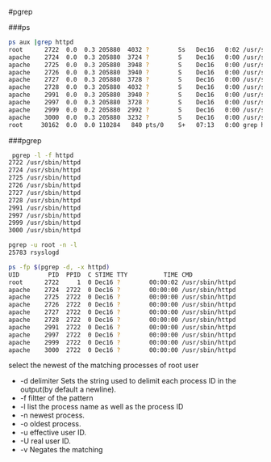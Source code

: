 #pgrep

###ps

```bash
ps aux |grep httpd
root      2722  0.0  0.3 205880  4032 ?        Ss   Dec16   0:02 /usr/sbin/httpd
apache    2724  0.0  0.3 205880  3724 ?        S    Dec16   0:00 /usr/sbin/httpd
apache    2725  0.0  0.3 205880  3948 ?        S    Dec16   0:00 /usr/sbin/httpd
apache    2726  0.0  0.3 205880  3940 ?        S    Dec16   0:00 /usr/sbin/httpd
apache    2727  0.0  0.3 205880  3728 ?        S    Dec16   0:00 /usr/sbin/httpd
apache    2728  0.0  0.3 205880  4032 ?        S    Dec16   0:00 /usr/sbin/httpd
apache    2991  0.0  0.3 205880  3940 ?        S    Dec16   0:00 /usr/sbin/httpd
apache    2997  0.0  0.3 205880  3728 ?        S    Dec16   0:00 /usr/sbin/httpd
apache    2999  0.0  0.2 205880  2992 ?        S    Dec16   0:00 /usr/sbin/httpd
apache    3000  0.0  0.3 205880  3232 ?        S    Dec16   0:00 /usr/sbin/httpd
root     30162  0.0  0.0 110284   840 pts/0    S+   07:13   0:00 grep httpd
```
###pgrep
```bash
 pgrep -l -f httpd
2722 /usr/sbin/httpd
2724 /usr/sbin/httpd
2725 /usr/sbin/httpd
2726 /usr/sbin/httpd
2727 /usr/sbin/httpd
2728 /usr/sbin/httpd
2991 /usr/sbin/httpd
2997 /usr/sbin/httpd
2999 /usr/sbin/httpd
3000 /usr/sbin/httpd
```

```bash
pgrep -u root -n -l
25783 rsyslogd
```

```bash
ps -fp $(pgrep -d, -x httpd)
UID        PID  PPID  C STIME TTY          TIME CMD
root      2722     1  0 Dec16 ?        00:00:02 /usr/sbin/httpd
apache    2724  2722  0 Dec16 ?        00:00:00 /usr/sbin/httpd
apache    2725  2722  0 Dec16 ?        00:00:00 /usr/sbin/httpd
apache    2726  2722  0 Dec16 ?        00:00:00 /usr/sbin/httpd
apache    2727  2722  0 Dec16 ?        00:00:00 /usr/sbin/httpd
apache    2728  2722  0 Dec16 ?        00:00:00 /usr/sbin/httpd
apache    2991  2722  0 Dec16 ?        00:00:00 /usr/sbin/httpd
apache    2997  2722  0 Dec16 ?        00:00:00 /usr/sbin/httpd
apache    2999  2722  0 Dec16 ?        00:00:00 /usr/sbin/httpd
apache    3000  2722  0 Dec16 ?        00:00:00 /usr/sbin/httpd
```


select the newest of the matching processes of root user

- -d delimiter Sets the string used to delimit each process ID in the output(by default a newline).
- -f filtter of the pattern
- -l list the process name as well as the process ID
- -n newest process.
- -o oldest process.
- -u effective user ID.
- -U real user ID.
- -v Negates the matching
